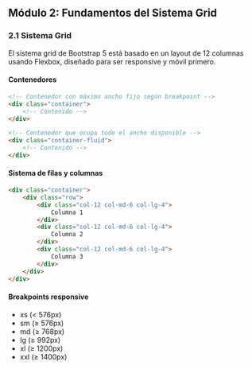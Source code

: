## Módulo 2: Fundamentos del Sistema Grid

### 2.1 Sistema Grid

El sistema grid de Bootstrap 5 está basado en un layout de 12 columnas usando Flexbox, diseñado para ser responsive y móvil primero.

#### Contenedores
```html
<!-- Contenedor con máximo ancho fijo según breakpoint -->
<div class="container">
    <!-- Contenido -->
</div>

<!-- Contenedor que ocupa todo el ancho disponible -->
<div class="container-fluid">
    <!-- Contenido -->
</div>
```

#### Sistema de filas y columnas
```html
<div class="container">
    <div class="row">
        <div class="col-12 col-md-6 col-lg-4">
            Columna 1
        </div>
        <div class="col-12 col-md-6 col-lg-4">
            Columna 2
        </div>
        <div class="col-12 col-md-6 col-lg-4">
            Columna 3
        </div>
    </div>
</div>
```

#### Breakpoints responsive
- xs (< 576px)
- sm (≥ 576px)
- md (≥ 768px)
- lg (≥ 992px)
- xl (≥ 1200px)
- xxl (≥ 1400px)